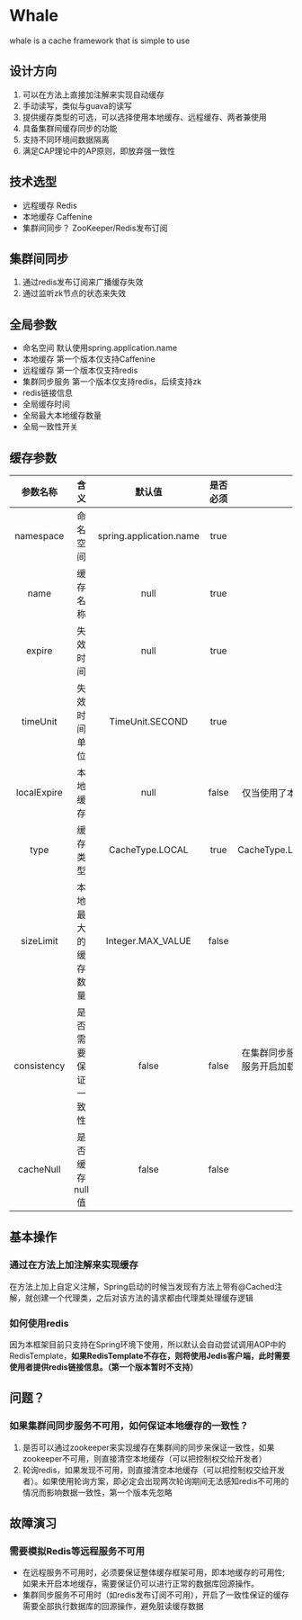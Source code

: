 # Whale
whale is a cache framework that is simple to use

## 设计方向
1. 可以在方法上直接加注解来实现自动缓存
2. 手动读写，类似与guava的读写
3. 提供缓存类型的可选，可以选择使用本地缓存、远程缓存、两者兼使用
4. 具备集群间缓存同步的功能
5. 支持不同环境间数据隔离
6. 满足CAP理论中的AP原则，即放弃强一致性

## 技术选型
* 远程缓存 Redis
* 本地缓存 Caffenine
* 集群间同步？ ZooKeeper/Redis发布订阅

## 集群间同步
1. 通过redis发布订阅来广播缓存失效
2. 通过监听zk节点的状态来失效

## 全局参数
* 命名空间 默认使用spring.application.name
* 本地缓存 第一个版本仅支持Caffenine
* 远程缓存 第一个版本仅支持redis
* 集群同步服务 第一个版本仅支持redis，后续支持zk
* redis链接信息
* 全局缓存时间
* 全局最大本地缓存数量
* 全局一致性开关

## 缓存参数


参数名称 | 含义 | 默认值 | 是否必须 | 备注 
:-: | :-: | :-: | :-: | :-:
namespace | 命名空间 |spring.application.name|true
name | 缓存名称 | null | true
expire | 失效时间 | null |true
timeUnit |失效时间单位 |TimeUnit.SECOND |true
localExpire | 本地缓存 | null |false| 仅当使用了本地缓存时生效，如果不配置，则与expire相同
type | 缓存类型 |CacheType.LOCAL |true|CacheType.LOCAL,CacheType.Remote,CacheType.BOTH
sizeLimit|本地最大的缓存数量|Integer.MAX_VALUE|false|
consistency|是否需要保证一致性|false|false|在集群同步服务可用时会使用锁策略保证同一时间只有一个服务开启加载缓存操作；如果同步服务不可用，会停用本地缓存并清空所以已缓存数据
cacheNull|是否缓存null值|false|false



## 基本操作
### 通过在方法上加注解来实现缓存
在方法上加上自定义注解，Spring启动的时候当发现有方法上带有@Cached注解，就创建一个代理类，之后对该方法的请求都由代理类处理缓存逻辑
### 如何使用redis
因为本框架目前只支持在Spring环境下使用，所以默认会自动尝试调用AOP中的RedisTemplate，**如果RedisTemplate不存在，则将使用Jedis客户端，此时需要使用者提供redis链接信息。（第一个版本暂时不支持）**


## 问题？
### 如果集群间同步服务不可用，如何保证本地缓存的一致性？
1. 是否可以通过zookeeper来实现缓存在集群间的同步来保证一致性，如果zookeeper不可用，则直接清空本地缓存（可以把控制权交给开发者）
2. 轮询redis，如果发现不可用，则直接清空本地缓存（可以把控制权交给开发者）。如果使用轮询方案，即必定会出现两次轮询期间无法感知redis不可用的情况而影响数据一致性，第一个版本先忽略


## 故障演习
### 需要模拟Redis等远程服务不可用
* 在远程服务不可用时，必须要保证整体缓存框架可用，即本地缓存的可用性;如果未开启本地缓存，需要保证仍可以进行正常的数据库回源操作。
* 集群同步服务不可用时（如redis发布订阅不可用），开启了一致性保证的缓存需要全部执行数据库的回源操作，避免脏读缓存数据